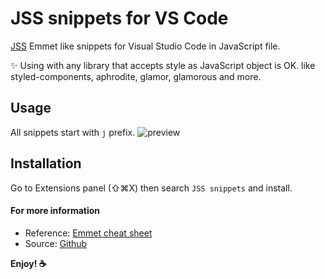 # JSS snippets for VS Code

[JSS](http://cssinjs.org/) Emmet like snippets for Visual Studio Code in JavaScript file.

✨ Using with any library that accepts style as JavaScript object is OK. like styled-components, aphrodite, glamor, glamorous and more.

## Usage

All snippets start with `j` prefix.
![preview](https://github.com/visioncan/vscode-jss-snippets/raw/master/images/usage.gif)

## Installation

Go to Extensions panel (⇧⌘X) then search `JSS snippets` and install.

#### For more information

- Reference: [Emmet cheat sheet](https://docs.emmet.io/cheat-sheet/)
- Source: [Github](https://github.com/visioncan/vscode-jss-snippets)

**Enjoy! ☕️**
